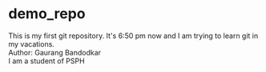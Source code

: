 # demo_repo
This is my first git repository.
It's 6:50 pm now and I am trying to learn git in my vacations. <br> Author: Gaurang Bandodkar <br> I am a student of PSPH
